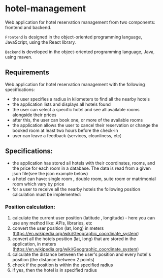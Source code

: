 # hotel-management

Web application for hotel reservation management from two components: frontend and backend.

`Frontend` is designed in the object-oriented programming language, JavaScript, using the React library.

`Backend` is developed in the object-oriented programming language, Java, using maven.

## Requirements
Web application for hotel reservation management with the following specifications:
- the user specifies a radius in kilometers to find all the nearby hotels
- the application lists and displays all hotels found
- the user can select a specific hotel and see all available rooms alongside their prices
- after this, the user can book one, or more of the available rooms
- the application allows the user to cancel their reservation or change the booked room at least two hours before the check-in
- user can leave a feedback (services, cleanliness, etc)

## Specifications:
- the application has stored all hotels with their coordinates, rooms, and the price for each room in a database. The data is read from a given json file(see the json example below)
- a hotel can have: single room , double room, suite room or matrimonial room which vary by price
- for a user to receive all the nearby hotels the following position calculation must be implemented:

### Position calculation:
1. calculate the current user position (latitude , longitude) - here you can use any method like: APIs, libraries, etc
2. convert the user position (lat, long) in meters (https://en.wikipedia.org/wiki/Geographic_coordinate_system)
3. convert all the hotels position (lat, long) that are stored in the application, in meters (https://en.wikipedia.org/wiki/Geographic_coordinate_system)
4. calculate the distance between the user's position and every hotel's position (the distance between 2 points)
5. check if the position is within the specified radius
6. if yes, then the hotel is in specified radius
